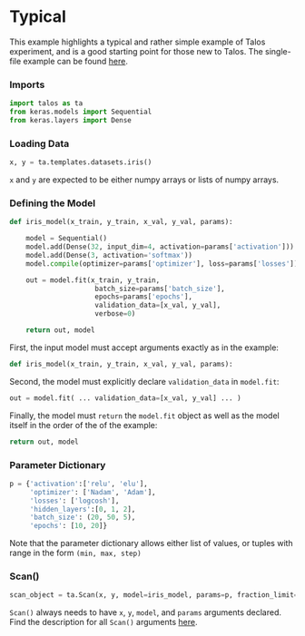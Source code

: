 # Typical

This example highlights a typical and rather simple example of Talos experiment, and is a good starting point for those new to Talos. The single-file example can be found [here](Examples_Typical_Code.md).

### Imports

```python
import talos as ta
from keras.models import Sequential
from keras.layers import Dense
```

### Loading Data
```python
x, y = ta.templates.datasets.iris()
```
`x` and `y` are expected to be either numpy arrays or lists of numpy arrays.

### Defining the Model
```python
def iris_model(x_train, y_train, x_val, y_val, params):

    model = Sequential()
    model.add(Dense(32, input_dim=4, activation=params['activation']))
    model.add(Dense(3, activation='softmax'))
    model.compile(optimizer=params['optimizer'], loss=params['losses'])

    out = model.fit(x_train, y_train,
                     batch_size=params['batch_size'],
                     epochs=params['epochs'],
                     validation_data=[x_val, y_val],
                     verbose=0)

    return out, model
```

First, the input model must accept arguments exactly as in the example:

```python
def iris_model(x_train, y_train, x_val, y_val, params):
```

Second, the model must explicitly declare `validation_data` in `model.fit`:

```python
out = model.fit( ... validation_data=[x_val, y_val] ... )
```
Finally, the model must `return` the `model.fit` object as well as the model itself in the order of the of the example:

```python
return out, model
```


### Parameter Dictionary
```python
p = {'activation':['relu', 'elu'],
     'optimizer': ['Nadam', 'Adam'],
     'losses': ['logcosh'],
     'hidden_layers':[0, 1, 2],
     'batch_size': (20, 50, 5),
     'epochs': [10, 20]}
```

Note that the parameter dictionary allows either list of values, or tuples with range in the form `(min, max, step)`


### Scan()
```python
scan_object = ta.Scan(x, y, model=iris_model, params=p, fraction_limit=0.001)
```

`Scan()` always needs to have `x`, `y`, `model`, and `params` arguments declared. Find the description for all `Scan()` arguments [here](Scan.md#scan-arguments).
